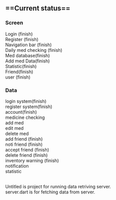 ## ==Current status==<br/>
### Screen<br/>
Login (finish)<br/>
Register (finish)<br/>
Navigation bar (finish)<br/>
Daily med checking (finish)<br/>
Med database(finish)<br/>
Add med Data(finish)<br/>
Statistic(finish)<br/>
Friend(finish)<br/>
user (finish)<br/>


### Data<br/>
login system(finish)<br/>
register system(finish)<br/>
account(finish)<br/>
medicine checking<br/>
add med<br/>
edit med<br/>
delete med<br/>
add friend (finish)<br/>
noti friend (finish)<br/>
accept friend (finish)<br/>
delete friend (finish)<br/>
inventory warning (finish)<br/>
notification<br/>
statistic<br/>

<br>Untitled is project for running data retriving server.
<br> server.dart is for fetching data from server.

